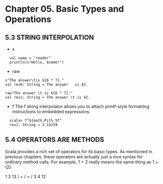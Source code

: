 # Chapter 05. Basic Types and Operations

## 5.3 STRING INTERPOLATION

* s
```
  val name = "reader"
  println(s"Hello, $name!")
```

* raw
```
s"The answer\tis ${6 * 7}."
val res0: String = The answer	is 42.

raw"The answer \t is ${6 * 7}."
val res1: String = The answer \t is 42.
```

* f
The f string interpolator allows you to attach printf-style formatting instructions to embedded expressions. 

```
  scala> f"${math.Pi}%.5f"
  res1: String = 3.14159
```


## 5.4 OPERATORS ARE METHODS

Scala provides a rich set of operators for its basic types. As mentioned in previous chapters, these operators are actually just a nice syntax for ordinary method calls. For example, 1 + 2 really means the same thing as 1.+(2).

1		3 		13
/  + 	/	= 	/
3		4 		12



